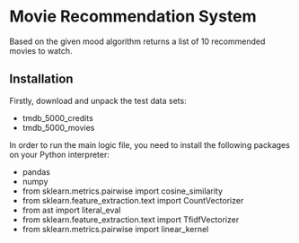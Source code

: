 # Movie Recommendation System

Based on the given mood algorithm returns a list of 10 recommended movies to watch.

## Installation

Firstly, download and unpack the test data sets:
- tmdb_5000_credits
- tmdb_5000_movies

In order to run the main logic file, you need to install the following packages on your Python interpreter:
- pandas
- numpy
- from sklearn.metrics.pairwise import cosine_similarity
- from sklearn.feature_extraction.text import CountVectorizer
- from ast import literal_eval
- from sklearn.feature_extraction.text import TfidfVectorizer
- from sklearn.metrics.pairwise import linear_kernel
